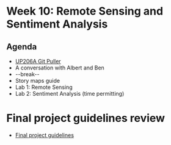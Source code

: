 # Week 10: Remote Sensing and Sentiment Analysis

## Agenda
- [UP206A Git Puller](https://jupyter.idre.ucla.edu/hub/user-redirect/git-pull?repo=https%3A%2F%2Fgithub.com%2Fyohman%2F21W-UP206A&urlpath=tree%2F21W-UP206A%2F&branch=master)
- A conversation with Albert and Ben
- --break--
- Story maps guide
- Lab 1: Remote Sensing
- Lab 2: Sentiment Analysis (time permitting)

# Final project guidelines review

- [Final project guidelines](../../Midterm%20and%20Finals/readme.md)
